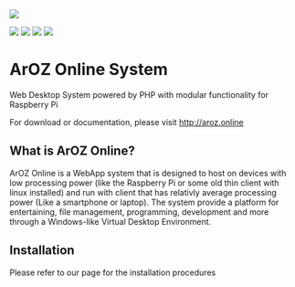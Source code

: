<img src="https://raw.githubusercontent.com/tobychui/ArOZ-Online-Beta/master/img/banner.png?token=AF32EM367IHUH7354JO667S5MIMRC">

<img src="https://img.shields.io/badge/License-Partially%20Open%20Source-blue"> <img src="https://img.shields.io/badge/Build-Community-brightgreen"> <img src="https://img.shields.io/badge/Device-Raspberry%20Pi%203B%2B%20%2F%204B-red"> <img src="https://img.shields.io/badge/Made%20In-Hong%20Kong-blueviolet">


# ArOZ Online System
Web Desktop System powered by PHP with modular functionality for Raspberry Pi

For download or documentation, please visit http://aroz.online
## What is ArOZ Online?
ArOZ Online is a WebApp system that is designed to host on devices with low processing power (like the Raspberry Pi or some old thin client with linux installed) and run with client that has relativly average processing power (Like a smartphone or laptop). The system provide a platform for entertaining, file management, programming, development and more through a Windows-like Virtual Desktop Environment.

## Installation
Please refer to our page for the installation procedures
